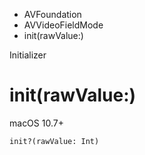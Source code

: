 

- AVFoundation
- AVVideoFieldMode
-  init(rawValue:) 

Initializer

# init(rawValue:)

macOS 10.7+

``` source
init?(rawValue: Int)
```

